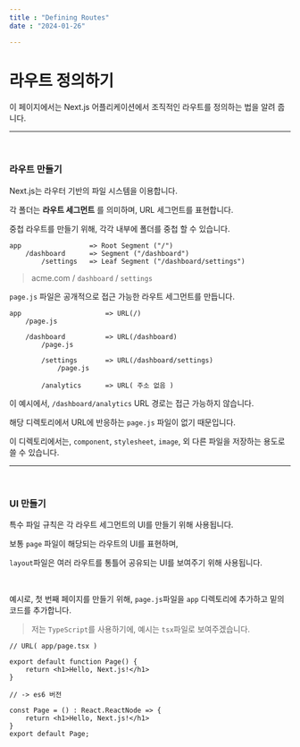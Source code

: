 ```yaml
---
title : "Defining Routes"
date : "2024-01-26"

---
```


# 라우트 정의하기

이 페이지에서는 Next.js 어플리케이션에서 조직적인 라우트를 정의하는 법을 알려 줍니다.

---

<br>

### 라우트 만들기

Next.js는 라우터 기반의 파일 시스템을 이용합니다.

각 폴더는 **라우트 세그먼트** 를 의미하며, URL 세그먼트를 표현합니다.

중첩 라우트를 만들기 위해, 각각 내부에 폴더를 중첩 할 수 있습니다.

```
app                 => Root Segment ("/")
    /dashboard      => Segment ("/dashboard")
        /settings   => Leaf Segment ("/dashboard/settings")
```
> acme.com / `dashboard` / `settings`

`page.js` 파일은 공개적으로 접근 가능한 라우트 세그먼트를 만듭니다.

```
app                     => URL(/)
    /page.js
    
    /dashboard          => URL(/dashboard)
        /page.js
        
        /settings       => URL(/dashboard/settings)
            /page.js
        
        /analytics      => URL( 주소 없음 )
```

이 예시에서, `/dashboard/analytics` URL 경로는 접근 가능하지 않습니다.

해당 디렉토리에서 URL에 반응하는 `page.js` 파일이 없기 때문입니다.

이 디렉토리에서는, `component`, `stylesheet`, `image`, 외 다른 파일을 저장하는 용도로 쓸 수 있습니다.

---

<br>

### UI 만들기

특수 파일 규칙은 각 라우트 세그먼트의 UI를 만들기 위해 사용됩니다.

보통 `page` 파일이 해당되는 라우트의 UI를 표현하며, 

`layout`파일은 여러 라우트를 통틀어 공유되는 UI를 보여주기 위해 사용됩니다.

<br>

예시로, 첫 번째 페이지를 만들기 위해, `page.js`파일을 `app` 디렉토리에 추가하고 밑의 코드를 추가합니다.

> 저는 `TypeScript`를 사용하기에, 예시는 `tsx`파일로 보여주겠습니다.
```tsx
// URL( app/page.tsx )

export default function Page() {
    return <h1>Hello, Next.js!</h1>
}

// -> es6 버전

const Page = () : React.ReactNode => {
    return <h1>Hello, Next.js!</h1>
}
export default Page;
```